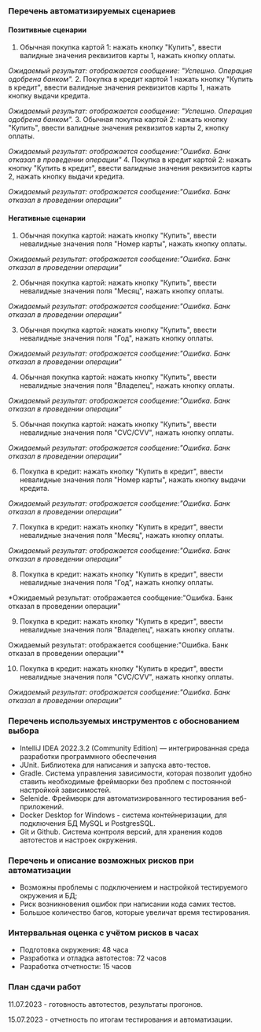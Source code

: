 ###  Перечень автоматизируемых сценариев

####  Позитивные сценарии


1. Обычная покупка картой 1: нажать кнопку "Купить", ввести валидные значения реквизитов карты 1, нажать кнопку оплаты.

  *Ожидаемый результат: отображается сообщение: "Успешно. Операция одобрена банком".*
2. Покупка в кредит картой 1 нажать кнопку "Купить в кредит", ввести валидные значения реквизитов карты 1, нажать кнопку выдачи кредита.

  *Ожидаемый результат: отображается сообщение: "Успешно. Операция одобрена банком".*
3. Обычная покупка картой 2: нажать кнопку "Купить", ввести валидные значения реквизитов карты 2, кнопку оплаты.

  *Ожидаемый результат: отображается сообщение:"Ошибка. Банк отказал в проведении операции"*
4. Покупка в кредит картой 2: нажать кнопку "Купить в кредит", ввести валидные значения реквизитов карты 2, нажать кнопку выдачи кредита.

  *Ожидаемый результат: отображается сообщение:"Ошибка. Банк отказал в проведении операции"*

####  Негативные сценарии


1. Обычная покупка картой: нажать кнопку "Купить", ввести невалидные значения поля "Номер карты", нажать кнопку оплаты.

  *Ожидаемый результат: отображается сообщение:"Ошибка. Банк отказал в проведении операции"*

2. Обычная покупка картой: нажать кнопку "Купить", ввести невалидные значения поля "Месяц", нажать кнопку оплаты.

  *Ожидаемый результат: отображается сообщение:"Ошибка. Банк отказал в проведении операции"*

3. Обычная покупка картой: нажать кнопку "Купить", ввести невалидные значения поля "Год", нажать кнопку оплаты.

  *Ожидаемый результат: отображается сообщение:"Ошибка. Банк отказал в проведении операции"*

4. Обычная покупка картой: нажать кнопку "Купить", ввести невалидные значения поля "Владелец", нажать кнопку оплаты.

  *Ожидаемый результат: отображается сообщение:"Ошибка. Банк отказал в проведении операции"*

5. Обычная покупка картой: нажать кнопку "Купить", ввести невалидные значения поля "CVC/CVV", нажать кнопку оплаты.

  *Ожидаемый результат: отображается сообщение:"Ошибка. Банк отказал в проведении операции"*

6. Покупка в кредит: нажать кнопку "Купить в кредит", ввести невалидные значения поля "Номер карты", нажать кнопку выдачи кредита.

  *Ожидаемый результат: отображается сообщение:"Ошибка. Банк отказал в проведении операции"*

7. Покупка в кредит: нажать кнопку "Купить в кредит", ввести невалидные значения поля "Месяц", нажать кнопку оплаты.

  *Ожидаемый результат: отображается сообщение:"Ошибка. Банк отказал в проведении операции"*

8. Покупка в кредит: нажать кнопку "Купить в кредит", ввести невалидные значения поля "Год", нажать кнопку оплаты.

  *Ожидаемый результат: отображается сообщение:"Ошибка. Банк отказал в проведении операции"


9. Покупка в кредит: нажать кнопку "Купить в кредит", ввести невалидные значения поля "Владелец", нажать кнопку оплаты.

  Ожидаемый результат: отображается сообщение:"Ошибка. Банк отказал в проведении операции"*


10. Покупка в кредит: нажать кнопку "Купить в кредит", ввести невалидные значения поля "CVC/CVV", нажать кнопку оплаты.

  *Ожидаемый результат: отображается сообщение:"Ошибка. Банк отказал в проведении операции"*

### Перечень используемых инструментов с обоснованием выбора
- IntelliJ IDEA 2022.3.2 (Community Edition) — интегрированная среда разработки программного обеспечения
- JUnit. Библиотека для написания и запуска авто-тестов.
- Gradle. Система управления зависимости, которая позволит удобно ставить необходимые фреймворки без проблем с постоянной настройкой зависимостей.
- Selenide. Фреймворк для автоматизированного тестирования веб-приложений.
- Docker Desktop for Windows - система контейнеризации, для подключения БД MySQL и PostgresSQL.
- Git и Github. Система контроля версий, для хранения кодов автотестов и настроек окружения.

### Перечень и описание возможных рисков при автоматизации
- Возможны проблемы с подключением и настройкой тестируемого окружения и БД;
- Риск возникновения ошибок при написании кода самих тестов.
- Большое количество багов, которые увеличат время тестирования.

### Интервальная оценка с учётом рисков в часах
- Подготовка окружения: 48 часа
- Разработка и отладка автотестов: 72 часов
- Разработка отчетности: 15 часов
### План сдачи работ

11.07.2023 - готовность автотестов, результаты прогонов.

15.07.2023 - отчетность по итогам тестирования и автоматизации.
